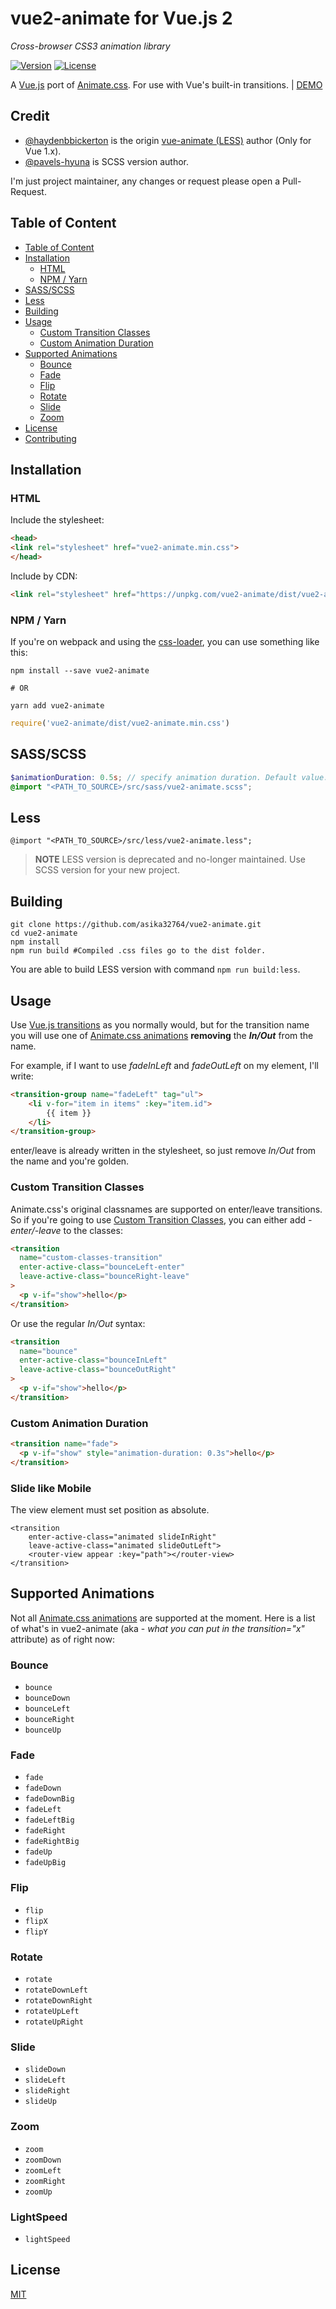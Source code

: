 # vue2-animate for Vue.js 2

*Cross-browser CSS3 animation library*

[![Version](https://img.shields.io/npm/v/vue2-animate.svg?style=flat-square)](https://www.npmjs.com/package/vue2-animate)
[![License](https://img.shields.io/npm/l/vue2-animate.svg?style=flat-square)](LICENSE)

A [Vue.js](http://vuejs.org/ "Vue.js") port of [Animate.css](https://github.com/daneden/animate.css "Animate.css"). For use with Vue's built-in transitions. | [DEMO](https://the-allstars.com/vue2-animate/)

## Credit

- [@haydenbbickerton](https://github.com/haydenbbickerton/vue-animate) is the origin [vue-animate (LESS)](https://github.com/haydenbbickerton/vue-animate) author (Only for Vue 1.x).
- [@pavels-hyuna](https://github.com/pavels-hyuna) is SCSS version author.

I'm just project maintainer, any changes or request please open a Pull-Request.

## Table of Content

<!-- TOC -->

- [Table of Content](#table-of-content)
- [Installation](#installation)
    - [HTML](#html)
    - [NPM / Yarn](#npm--yarn)
- [SASS/SCSS](#sassscss)
- [Less](#less)
- [Building](#building)
- [Usage](#usage)
    - [Custom Transition Classes](#custom-transition-classes)
    - [Custom Animation Duration](#custom-animation-duration)
- [Supported Animations](#supported-animations)
    - [Bounce](#bounce)
    - [Fade](#fade)
    - [Flip](#flip)
    - [Rotate](#rotate)
    - [Slide](#slide)
    - [Zoom](#zoom)
- [License](#license)
- [Contributing](#contributing)

<!-- /TOC -->

## Installation

### HTML

Include the stylesheet:

```html
<head>
<link rel="stylesheet" href="vue2-animate.min.css">
</head>
```

Include by CDN:

```html
<link rel="stylesheet" href="https://unpkg.com/vue2-animate/dist/vue2-animate.min.css"/>
```
  
### NPM / Yarn

If you're on webpack and using the [css-loader](https://github.com/webpack/css-loader "css loader"), you can use something like this:

```shell
npm install --save vue2-animate

# OR

yarn add vue2-animate
```

```js
require('vue2-animate/dist/vue2-animate.min.css')
```

## SASS/SCSS
  
```scss
$animationDuration: 0.5s; // specify animation duration. Default value: 1s
@import "<PATH_TO_SOURCE>/src/sass/vue2-animate.scss";
```

## Less

```less
@import "<PATH_TO_SOURCE>/src/less/vue2-animate.less";
```

> **NOTE** LESS version is deprecated and no-longer maintained. Use SCSS version for your new project.

## Building

```shell
git clone https://github.com/asika32764/vue2-animate.git
cd vue2-animate
npm install
npm run build #Compiled .css files go to the dist folder.
```

You are able to build LESS version with command `npm run build:less`.

## Usage

Use [Vue.js transitions](http://vuejs.org/guide/transitions.html "Vue.js Transitions") as you normally would, but for the transition name you will use one of [Animate.css animations](https://github.com/daneden/animate.css#basic-usage "animations") **removing** the ***In/Out*** from the name.

For example, if I want to use *fadeInLeft* and *fadeOutLeft* on my element, I'll write:

```html
<transition-group name="fadeLeft" tag="ul">
    <li v-for="item in items" :key="item.id">
        {{ item }}
    </li>
</transition-group>
```
enter/leave is already written in the stylesheet, so just remove *In/Out* from the name and you're golden.

### Custom Transition Classes

Animate.css's original classnames are supported on enter/leave transitions. So if you're going to use [Custom Transition Classes](http://vuejs.org/guide/transitions.html#Custom-Transition-Classes "Custom Transition Classes"), you can either add *-enter/-leave* to the classes:

```html
<transition
  name="custom-classes-transition"
  enter-active-class="bounceLeft-enter"
  leave-active-class="bounceRight-leave"
>
  <p v-if="show">hello</p>
</transition>
```
  Or use the regular *In/Out* syntax:
  
```html
<transition
  name="bounce"
  enter-active-class="bounceInLeft"
  leave-active-class="bounceOutRight"
>
  <p v-if="show">hello</p>
</transition>
```

### Custom Animation Duration

```html
<transition name="fade">
  <p v-if="show" style="animation-duration: 0.3s">hello</p>
</transition>
```

### Slide like Mobile

The view element must set position as absolute.

```
<transition
    enter-active-class="animated slideInRight"
    leave-active-class="animated slideOutLeft">
    <router-view appear :key="path"></router-view>
</transition>
```

## Supported Animations
  Not all [Animate.css animations](https://github.com/daneden/animate.css#basic-usage "animations") are supported at the moment. Here is a list of what's in vue2-animate (aka - *what you can put in the transition="x"* attribute) as of right now:

### Bounce
  * `bounce`
  * `bounceDown`
  * `bounceLeft`
  * `bounceRight`
  * `bounceUp`

### Fade
  * `fade`
  * `fadeDown`
  * `fadeDownBig`
  * `fadeLeft`
  * `fadeLeftBig`
  * `fadeRight`
  * `fadeRightBig`
  * `fadeUp`
  * `fadeUpBig`

### Flip
  * `flip`
  * `flipX`
  * `flipY`

### Rotate
  * `rotate`
  * `rotateDownLeft`
  * `rotateDownRight`
  * `rotateUpLeft`
  * `rotateUpRight`

### Slide
  * `slideDown`
  * `slideLeft`
  * `slideRight`
  * `slideUp`

### Zoom
  * `zoom`
  * `zoomDown`
  * `zoomLeft`
  * `zoomRight`
  * `zoomUp`
### LightSpeed
  * `lightSpeed`
## License

[MIT](http://opensource.org/licenses/MIT)
